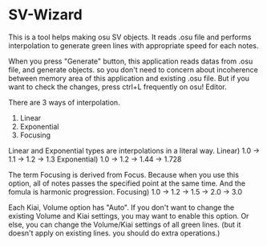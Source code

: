 # SV-Wizard

This is a tool helps making osu SV objects.
It reads .osu file and performs interpolation to generate green lines with appropriate speed for each notes.

When you press "Generate" button, this application reads datas from .osu file, and generate objects.
so you don't need to concern about incoherence between memory area of this application and existing .osu file.
But if you want to check the changes, press ctrl+L frequently on osu! Editor.

There are 3 ways of interpolation.
1) Linear
2) Exponential
3) Focusing

Linear and Exponential types are interpolations in a literal way.
Linear) 1.0 -> 1.1 -> 1.2 -> 1.3
Exponential) 1.0 -> 1.2 -> 1.44 -> 1.728

The term Focusing is derived from Focus.
Because when you use this option, all of notes passes the specified point at the same time.
And the fomula is harmonic progression.
Focusing) 1.0 -> 1.2 -> 1.5 -> 2.0 -> 3.0

Each Kiai, Volume option has "Auto".
If you don't want to change the existing Volume and Kiai settings, you may want to enable this option.
Or else, you can change the Volume/Kiai settings of all green lines. (but it doesn't apply on existing lines. you should do extra operations.)
